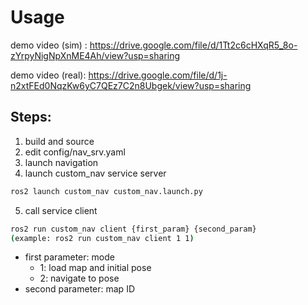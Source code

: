 # Usage

demo video (sim) : https://drive.google.com/file/d/1Tt2c6cHXqR5_8o-zYrpyNigNpXnME4Ah/view?usp=sharing

demo video (real): https://drive.google.com/file/d/1j-n2xtFEd0NqzKw6yC7QEz7C2n8Ubgek/view?usp=sharing

## Steps:
1. build and source 
2. edit config/nav_srv.yaml
3. launch navigation
4. launch custom_nav service server

```bash
ros2 launch custom_nav custom_nav.launch.py 
```

5. call service client

```bash
ros2 run custom_nav client {first_param} {second_param}
(example: ros2 run custom_nav client 1 1)
```

- first parameter: mode
    - 1: load map and initial pose
    - 2: navigate to pose
- second parameter: map ID
